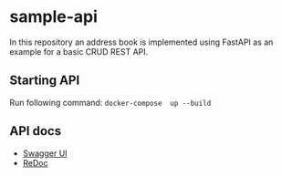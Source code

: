 # sample-api

In this repository an address book is implemented using FastAPI as an example for a basic CRUD REST API.

## Starting API
Run following command:
```docker-compose  up --build```

## API docs

 * [Swagger UI](http://127.0.0.1:8000/docs)
 * [ReDoc](http://127.0.0.1:8000/redoc)